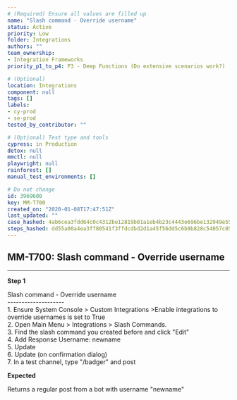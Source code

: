 ```yaml
---
# (Required) Ensure all values are filled up
name: "Slash command - Override username"
status: Active
priority: Low
folder: Integrations
authors: ""
team_ownership: 
- Integration Frameworks
priority_p1_to_p4: P3 - Deep Functions (Do extensive scenarios work?)

# (Optional)
location: Integrations
component: null
tags: []
labels: 
- cy-prod
- se-prod
tested_by_contributor: ""

# (Optional) Test type and tools
cypress: in Production
detox: null
mmctl: null
playwright: null
rainforest: []
manual_test_environments: []

# Do not change
id: 3969600
key: MM-T700
created_on: "2020-01-08T17:47:51Z"
last_updated: ""
case_hashed: 4ab6cea3fdd64c0c4312be12819b01a1eb4b23c4443e696be132949e55f4eb1f6a45fc1710bf6b614bb05b2b79f311ac
steps_hashed: dd55a00a4ea3ff80541f3ffdcdbd2d1a45f56dd5c6b9b828c54057c05979efbcbb8e2d048be2904aa0456592d651d9d5
---
```


<!-- (Auto-generated) Based on frontmatter's "key" and "name" -->

## MM-T700: Slash command - Override username

---

**Step 1**

Slash command - Override username\
\--------------------\
1\. Ensure System Console > Custom Integrations >Enable integrations to override usernames is set to True\
2\. Open Main Menu > Integrations > Slash Commands.\
3\. Find the slash command you created before and click "Edit"\
4\. Add Response Username: newname\
5\. Update\
6\. Update (on confirmation dialog)\
7\. In a test channel, type "/badger" and post

**Expected**

Returns a regular post from a bot with username "newname"
